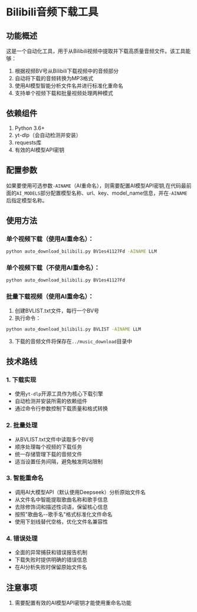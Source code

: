 # Bilibili音频下载工具

## 功能概述

这是一个自动化工具，用于从Bilibili视频中提取并下载高质量音频文件。该工具能够：

1. 根据视频BV号从Bilibili下载视频中的音频部分
2. 自动将下载的音频转换为MP3格式
3. 使用AI模型智能分析文件名并进行标准化重命名
4. 支持单个视频下载和批量视频处理两种模式

## 依赖组件

1. Python 3.6+
2. yt-dlp（会自动检测并安装）
3. requests库
4. 有效的AI模型API密钥

## 配置参数

如果要使用可选参数`-AINAME`（AI重命名），则需要配置AI模型API密钥,在代码最前面的`AI_MODELS`部分配置模型名称、url、key、model_name信息，并在`-AINAME`后指定模型名称。


## 使用方法

### 单个视频下载（使用AI重命名）：

```bash
python auto_download_bilibili.py BV1es41127Fd -AINAME LLM
```

### 单个视频下载（不使用AI重命名）：

```bash
python auto_download_bilibili.py BV1es41127Fd
```

### 批量下载视频（使用AI重命名）：

1. 创建BVLIST.txt文件，每行一个BV号
2. 执行命令：

```bash
python auto_download_bilibili.py BVLIST -AINAME LLM
```

3. 下载的音频文件将保存在`../music_download`目录中


## 技术路线

### 1. 下载实现
- 使用`yt-dlp`开源工具作为核心下载引擎
- 自动检测并安装所需的依赖组件
- 通过命令行参数控制下载质量和格式转换

### 2. 批量处理
- 从BVLIST.txt文件中读取多个BV号
- 顺序处理每个视频的下载任务
- 统一存储管理下载的音频文件
- 适当设置任务间隔，避免触发网站限制

### 3. 智能重命名
- 调用AI大模型API（默认使用Deepseek）分析原始文件名
- 从文件名中智能提取歌曲名称和歌手信息
- 去除修饰词和描述性词语，保留核心信息
- 按照"歌曲名--歌手名"格式标准化文件命名
- 使用下划线替代空格，优化文件名兼容性

### 4. 错误处理
- 全面的异常捕获和错误报告机制
- 下载失败时提供明确的错误信息
- 在AI分析失败时保留原始文件名


## 注意事项

1. 需要配置有效的AI模型API密钥才能使用重命名功能